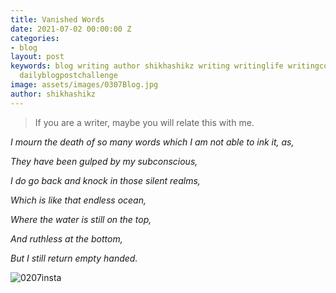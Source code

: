 ```yaml
---
title: Vanished Words
date: 2021-07-02 00:00:00 Z
categories:
- blog
layout: post
keywords: blog writing author shikhashikz writing writinglife writingcommunity dailyblogpost
  dailyblogpostchallenge
image: assets/images/0307Blog.jpg
author: shikhashikz
---
```


>If you are a writer, maybe you will relate this with me. 
>

*I mourn the death of so many words which I am not able to ink it, as,*

*They have been gulped by my subconscious,*

*I do go back and knock in those silent realms,*

*Which is like that endless ocean,*

*Where the water is still on the top,*

*And ruthless at the bottom,*

*But I still return empty handed.*


![0207insta](https://user-images.githubusercontent.com/21696121/124350939-23eb9e00-dc15-11eb-908b-3389403818dd.jpg)
